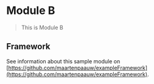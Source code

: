 # Module B

> This is Module B

## Framework

See information about this sample module on [https://github.com/maartenpaauw/exampleFramework](https://github.com/maartenpaauw/exampleFramework).
